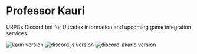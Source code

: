 # Professor Kauri

URPGs Discord bot for Ultradex information and upcoming game integration services.

![kauri version](https://img.shields.io/badge/professor--kauri-2.0.0-green) ![discord.js version](https://img.shields.io/badge/discord.js-master-2196f3) ![discord-akario version](https://img.shields.io/badge/discord--akairo-8.0.0--beta8-87202F)

